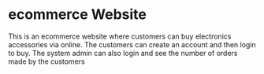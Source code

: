 # ecommerce Website
This is an ecommerce website where customers can buy electronics accessories via online.
The customers can create an account and then login to buy.
The system admin can also login and see the number of orders made by the customers

